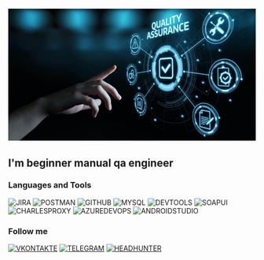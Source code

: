 ![Header](https://github.com/ipetko81/ipetko81/blob/main/accets/qa.jpg)

## I'm beginner manual qa engineer

### Languages and Tools
![JIRA](https://img.shields.io/badge/-JIRA-000000?style=for-the-badge&logo=JIRA&logoColor=0080FF)
![POSTMAN](https://img.shields.io/badge/-postman-000000?style=for-the-badge&logo=postman&logoColor=F07427)
![GITHUB](https://img.shields.io/badge/-github-000000?style=for-the-badge&logo=github&logoColor=00080)
![MYSQL](https://img.shields.io/badge/-mysql-000000?style=for-the-badge&logo=mysql&logoColor=00080)
![DEVTOOLS](https://img.shields.io/badge/-devtools-000000?style=for-the-badge&logo=googlechrome&logoColor=00080)
![SOAPUI](https://img.shields.io/badge/-soapui-000000?style=for-the-badge&logo=soapui&logoColor=00080)
![CHARLESPROXY](https://img.shields.io/badge/-charlesproxy-000000?style=for-the-badge&logo=charlesproxy&logoColor=00080)
![AZUREDEVOPS](https://img.shields.io/badge/-azuredevops-000000?style=for-the-badge&logo=azuredevops&logoColor=00080)
![ANDROIDSTUDIO](https://img.shields.io/badge/-androidstudio-000000?style=for-the-badge&logo=androidstudio&logoColor=00080)

### Follow me
[![VKONTAKTE](https://img.shields.io/badge/-vkontakte-000000?style=for-the-badge&logo=vk&logoColor=318CE7)](https://vk.com/id139617874)
[![TELEGRAM](https://img.shields.io/badge/-telegram-000000?style=for-the-badge&logo=telegram&logoColor=318CE7)](https://t.me/Ivan_Petko81)
[![HEADHUNTER](https://img.shields.io/badge/-headhunter-000000?style=for-the-badge&logo=headhunter&logoColor=318CE7)](https://krasnodar.hh.ru/resume/94f11766ff0b2770830039ed1f4631506f7879)